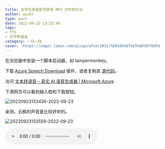 ```yaml
---
title: 文字生成语音并获得 MP3 文件的方法
author: aiokr
type: post
date: 2022-09-23 13:25:49
tags: 
- TTS
- 文字转语音
category: 一日一技
cover: 'https://imgur.lzmun.com/picgo/after2022/%E6%96%87%E5%AD%97%E8%BD%AC%E8%AF%AD%E9%9F%B3%20%E5%A4%B4%E5%9B%BE-2022-10-09.png_itp'
---
```


在浏览器中安装一个脚本启动器，如 tampermonkey。

下载 [Azure Speech Download](https://greasyfork.org/zh-CN/scripts/444347-azure-speech-download) 插件，或者复制其 [源代码](https://greasyfork.org/scripts/444347-azure-speech-download/code/Azure%20Speech%20Download.user.js#bypass=true)。

访问 [文本转语音 – 真实 AI 语音生成器 | Microsoft Azure](https://azure.microsoft.com/zh-cn/products/cognitive-services/text-to-speech/#overview) 

下滑网页可以看到输入框和下载按钮。

![20220923133430-2022-09-23](https://imgur.lzmun.com/picgo/after2022/20220923133430-2022-09-23.png_itp)

亲测，云枫的声音是比较好听的。

![20220923133559-2022-09-23](https://imgur.lzmun.com/picgo/after2022/20220923133559-2022-09-23.png_itp)

<audio controls src="https://imgur.lzmun.com/meida/2022-09-23%2005_54_47.mp3"></audio>